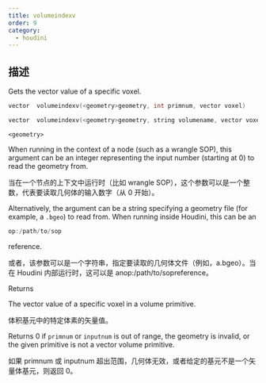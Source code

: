 ```yaml
---
title: volumeindexv
order: 9
category:
  - houdini
---
```

    
## 描述

Gets the vector value of a specific voxel.

```c
vector  volumeindexv(<geometry>geometry, int primnum, vector voxel)
```

```c
vector  volumeindexv(<geometry>geometry, string volumename, vector voxel)
```

`<geometry>`

When running in the context of a node (such as a wrangle SOP), this argument
can be an integer representing the input number (starting at 0) to read the
geometry from.

当在一个节点的上下文中运行时（比如 wrangle SOP），这个参数可以是一个整数，代表要读取几何体的输入数字（从 0 开始）。

Alternatively, the argument can be a string specifying a geometry file (for
example, a `.bgeo`) to read from. When running inside Houdini, this can be an

```c
op:/path/to/sop
```

reference.

或者，该参数可以是一个字符串，指定要读取的几何体文件（例如，a.bgeo）。当在 Houdini 内部运行时，这可以是 anop:/path/to/sopreference。

Returns

The vector value of a specific voxel in a volume primitive.

体积基元中的特定体素的矢量值。

Returns 0 if `primnum` or `inputnum` is out of range, the geometry is invalid,
or the given primitive is not a vector volume primitive.

如果 primnum 或 inputnum 超出范围，几何体无效，或者给定的基元不是一个矢量体基元，则返回 0。
